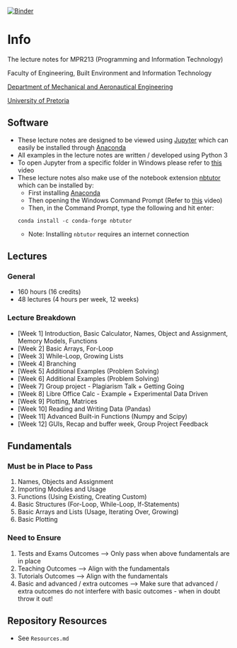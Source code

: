 [![Binder](http://mybinder.org/badge.svg)](http://mybinder.org:/repo/mpr213/lecture-notes)


# Info
The lecture notes for MPR213 (Programming and Information Technology)

Faculty of Engineering, Built Environment and Information Technology

[Department of Mechanical and Aeronautical Engineering](http://www.me.up.ac.za)

[University of Pretoria](http://www.up.ac.za)


## Software
- These lecture notes are designed to be viewed using
  [Jupyter](https://jupyter.org) which can easily be installed through
  [Anaconda](https://www.anaconda.com/downloads)
- All examples in the lecture notes are written / developed using Python 3
- To open Jupyter from a specific folder in Windows please refer to
  [this](https://youtu.be/yCAWLgoo94Y) video
- These lecture notes also make use of the notebook extension
  [nbtutor](https://github.com/lgpage/nbtutor) which can be installed by:
  - First installing [Anaconda](https://www.anaconda.com/downloads)
  - Then opening the Windows Command Prompt (Refer to
    [this](ihttps://youtu.be/FeUCOh7fE7s) video)
  - Then, in the Command Prompt, type the following and hit enter:
  ```
  conda install -c conda-forge nbtutor
  ```
  - Note: Installing ``nbtutor`` requires an internet connection


## Lectures
### General
- 160 hours (16 credits)
- 48 lectures (4 hours per week, 12 weeks)

### Lecture Breakdown
- [Week 1] Introduction, Basic Calculator, Names, Object and Assignment, Memory
  Models, Functions
- [Week 2] Basic Arrays, For-Loop
- [Week 3] While-Loop, Growing Lists
- [Week 4] Branching
- [Week 5] Additional Examples (Problem Solving)
- [Week 6] Additional Examples (Problem Solving)
- [Week 7] Group project - Plagiarism Talk + Getting Going
- [Week 8] Libre Office Calc - Example + Experimental Data Driven
- [Week 9] Plotting, Matrices
- [Week 10] Reading and Writing Data (Pandas)
- [Week 11] Advanced Built-in Functions (Numpy and Scipy)
- [Week 12] GUIs, Recap and buffer week, Group Project Feedback


## Fundamentals
### Must be in Place to Pass
1. Names, Objects and Assignment
2. Importing Modules and Usage
3. Functions (Using Existing, Creating Custom)
4. Basic Structures (For-Loop, While-Loop, If-Statements)
5. Basic Arrays and Lists (Usage, Iterating Over, Growing)
6. Basic Plotting

### Need to Ensure
1. Tests and Exams Outcomes --> Only pass when above fundamentals are in place
2. Teaching Outcomes --> Align with the fundamentals
3. Tutorials Outcomes --> Align with the fundamentals
4. Basic and advanced / extra outcomes --> Make sure that advanced / extra
   outcomes do not interfere with basic outcomes - when in doubt throw it out!

## Repository Resources
- See `Resources.md`